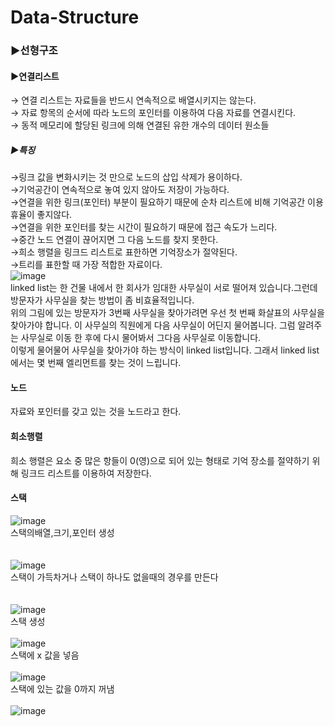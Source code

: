 # Data-Structure
###  ▶선형구조
#### ▶연결리스트
→ 연결 리스트는 자료들을 반드시 연속적으로 배열시키지는 않는다.<br>
→ 자료 항목의 순서에 따라 노드의 포인터를 이용하여 다음 자료를 연결시킨다.<br>
→ 동적 메모리에 할당된 링크에 의해 연결된 유한 개수의 데이터 원소들<br>
##### ▶특징
 →링크 값을 변화시키는 것 만으로 노드의 삽입 삭제가 용이하다.<br>
 →기억공간이 연속적으로 놓여 있지 않아도 저장이 가능하다.<br>
 →연결을 위한 링크(포인터) 부분이 필요하기 때문에 순차 리스트에 비해 기억공간 이용 휴율이 좋지않다.<br>
 →연결을 위한 포인터를 찾는 시간이 필요하기 때문에 접근 속도가 느리다.<br>
 →중간 노드 연결이 끊어지면 그 다음 노드를 찾지 못한다.<br>
 →희소 행렬을 링크드 리스트로 표한하면 기억장소가 절약된다.<br>
 →트리를 표한할 때 가장 적합한 자료이다.<br>
![image](https://user-images.githubusercontent.com/123055714/226499568-4af05f11-7796-4af1-9eac-548bc294fbc1.png)<br>
linked list는 한 건물 내에서 한 회사가 임대한 사무실이 서로 떨어져 있습니다.그런데 방문자가 사무실을 찾는 방법이 좀 비효율적입니다.<br> 위의 그림에 있는 방문자가 3번째 사무실을 찾아가려면 우선 첫 번째 화살표의 사무실을 찾아가야 합니다. 이 사무실의 직원에게 다음 사무실이 어딘지 물어봅니다. 그럼 알려주는 사무실로 이동 한 후에 다시 물어봐서 그다음 사무실로 이동합니다.<br>
이렇게 물어물어 사무실을 찾아가야 하는 방식이 linked list입니다. 그래서 linked list에서는 몇 번째 엘리먼트를 찾는 것이 느립니다.
#### 노드
자료와 포인터를 갖고 있는 것을 노드라고 한다.<br>

#### 희소행렬 
희소 행렬은 요소 중 많은 항들이 0(영)으로 되어 있는 형태로 기억 장소를 절약하기 위해 링크드 리스트를 이용하여 저장한다.<br>

#### 스택
![image](https://user-images.githubusercontent.com/123055714/226507266-5c0de864-f8e0-4140-a7a2-76e9e83c8900.png)<br>
스택의배열,크기,포인터 생성<br>
<br>
<br>
![image](https://user-images.githubusercontent.com/123055714/226522009-345fbd55-4853-480e-a18e-0ca615666117.png)<br>
스택이 가득차거나 스택이 하나도 없을때의 경우를 만든다<br>
<br>
<br>
![image](https://user-images.githubusercontent.com/123055714/226522794-99a1b425-bb88-4b93-8866-e37e261e7ce5.png)<br>
스택 생성
<br>
<br>
![image](https://user-images.githubusercontent.com/123055714/226522826-02f58695-7725-4f94-8b6e-042f6d50d9c4.png)<br>
스택에 x 값을 넣음
<br>
<br>
![image](https://user-images.githubusercontent.com/123055714/226522911-88482fb3-131a-4c8b-ad11-42ac8f01e668.png)<br>
스택에 있는 값을 0까지 꺼냄
<br>
<br>
![image](https://user-images.githubusercontent.com/123055714/226523041-d0addeeb-6a8b-4bc4-98e3-c9aff2663377.png)
